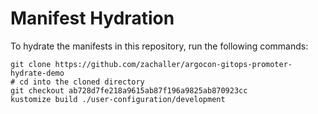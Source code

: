 # Manifest Hydration

To hydrate the manifests in this repository, run the following commands:

```shell
git clone https://github.com/zachaller/argocon-gitops-promoter-hydrate-demo
# cd into the cloned directory
git checkout ab728d7fe218a9615ab87f196a9825ab870923cc
kustomize build ./user-configuration/development
```
